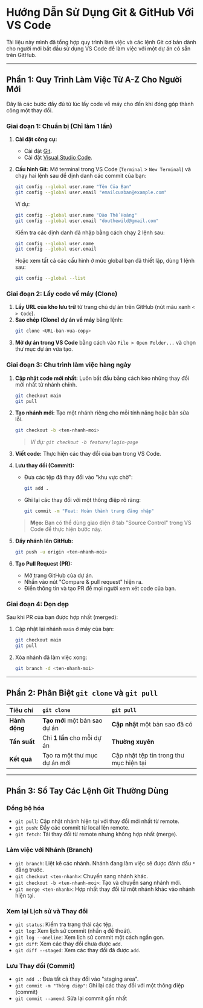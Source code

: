 # Hướng Dẫn Sử Dụng Git & GitHub Với VS Code

Tài liệu này mình đã tổng hợp quy trình làm việc và các lệnh Git cơ bản dành cho người mới bắt đầu sử dụng VS Code để làm việc với một dự án có sẵn trên GitHub.

---

## Phần 1: Quy Trình Làm Việc Từ A-Z Cho Người Mới

Đây là các bước đầy đủ từ lúc lấy code về máy cho đến khi đóng góp thành công một thay đổi.

### Giai đoạn 1: Chuẩn bị (Chỉ làm 1 lần)

1.  **Cài đặt công cụ:**
    *   Cài đặt [Git](https://git-scm.com/).
    *   Cài đặt [Visual Studio Code](https://code.visualstudio.com/).

2.  **Cấu hình Git:**
    Mở terminal trong VS Code (`Terminal` > `New Terminal`) và chạy hai lệnh sau để định danh các commit của bạn:
    ```bash
    git config --global user.name "Tên Của Bạn"
    git config --global user.email "emailcuaban@example.com"
    ```
    Ví dụ:
    ```bash
    git config --global user.name "Đào Thế Hoàng"
    git config --global user.email "douthewild@gmail.com"
    ```
    Kiểm tra các định danh đã nhập bằng cách chạy 2 lệnh sau:
    ```bash
    git config --global user.name
    git config --global user.email
    ```
    Hoặc xem tất cả các cấu hình ở mức global bạn đã thiết lập, dùng 1 lệnh sau:
    ```bash
    git config --global --list
    ```
### Giai đoạn 2: Lấy code về máy (Clone)

1.  **Lấy URL của kho lưu trữ** từ trang chủ dự án trên GitHub (nút màu xanh `< > Code`).
2.  **Sao chép (Clone) dự án về máy** bằng lệnh:
    ```bash
    git clone <URL-ban-vua-copy>
    ```
3.  **Mở dự án trong VS Code** bằng cách vào `File > Open Folder...` và chọn thư mục dự án vừa tạo.

### Giai đoạn 3: Chu trình làm việc hàng ngày

1.  **Cập nhật code mới nhất:** Luôn bắt đầu bằng cách kéo những thay đổi mới nhất từ nhánh chính.
    ```bash
    git checkout main
    git pull
    ```
2.  **Tạo nhánh mới:** Tạo một nhánh riêng cho mỗi tính năng hoặc bản sửa lỗi.
    ```bash
    git checkout -b <ten-nhanh-moi>
    ```
    > *Ví dụ: `git checkout -b feature/login-page`*

3.  **Viết code:** Thực hiện các thay đổi của bạn trong VS Code.

4.  **Lưu thay đổi (Commit):**
    *   Đưa các tệp đã thay đổi vào "khu vực chờ":
        ```bash
        git add .
        ```
    *   Ghi lại các thay đổi với một thông điệp rõ ràng:
        ```bash
        git commit -m "Feat: Hoàn thành trang đăng nhập"
        ```
    > **Mẹo:** Bạn có thể dùng giao diện ở tab "Source Control" trong VS Code để thực hiện bước này.

5.  **Đẩy nhánh lên GitHub:**
    ```bash
    git push -u origin <ten-nhanh-moi>
    ```

6.  **Tạo Pull Request (PR):**
    *   Mở trang GitHub của dự án.
    *   Nhấn vào nút "Compare & pull request" hiện ra.
    *   Điền thông tin và tạo PR để mọi người xem xét code của bạn.

### Giai đoạn 4: Dọn dẹp

Sau khi PR của bạn được hợp nhất (merged):
1.  Cập nhật lại nhánh `main` ở máy của bạn:
    ```bash
    git checkout main
    git pull
    ```
2.  Xóa nhánh đã làm việc xong:
    ```bash
    git branch -d <ten-nhanh-moi>
    ```

---

## Phần 2: Phân Biệt `git clone` và `git pull`

| Tiêu chí | `git clone` | `git pull` |
| :--- | :--- | :--- |
| **Hành động** | **Tạo mới** một bản sao dự án | **Cập nhật** một bản sao đã có |
| **Tần suất** | Chỉ **1 lần** cho mỗi dự án | **Thường xuyên** |
| **Kết quả** | Tạo ra một thư mục dự án mới | Cập nhật tệp tin trong thư mục hiện tại |

---

## Phần 3: Sổ Tay Các Lệnh Git Thường Dùng

### Đồng bộ hóa
*   `git pull`: Cập nhật nhánh hiện tại với thay đổi mới nhất từ remote.
*   `git push`: Đẩy các commit từ local lên remote.
*   `git fetch`: Tải thay đổi từ remote nhưng không hợp nhất (merge).

### Làm việc với Nhánh (Branch)
*   `git branch`: Liệt kê các nhánh. Nhánh đang làm việc sẽ được đánh dấu `*` đằng trước.
*   `git checkout <ten-nhanh>`: Chuyển sang nhánh khác.
*   `git checkout -b <ten-nhanh-moi>`: Tạo và chuyển sang nhánh mới.
*   `git merge <ten-nhanh>`: Hợp nhất thay đổi từ một nhánh khác vào nhánh hiện tại.

### Xem lại Lịch sử và Thay đổi
*   `git status`: Kiểm tra trạng thái các tệp.
*   `git log`: Xem lịch sử commit (nhấn `q` để thoát).
*   `git log --oneline`: Xem lịch sử commit một cách ngắn gọn.
*   `git diff`: Xem các thay đổi chưa được `add`.
*   `git diff --staged`: Xem các thay đổi đã được `add`.

### Lưu Thay đổi (Commit)
*   `git add .`: Đưa tất cả thay đổi vào "staging area".
*   `git commit -m "Thông điệp"`: Ghi lại các thay đổi với một thông điệp (commit)
*   `git commit --amend`: Sửa lại commit gần nhất